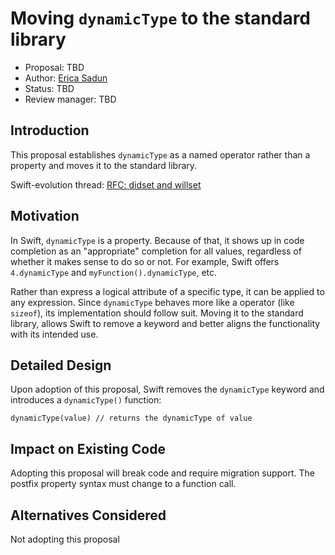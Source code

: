 # Moving `dynamicType` to the standard library

* Proposal: TBD
* Author: [Erica Sadun](https://github.com/erica)
* Status: TBD
* Review manager: TBD

## Introduction

This proposal establishes `dynamicType` as a named operator rather than a property
and moves it to the standard library.

Swift-evolution thread:
[RFC: didset and willset](http://thread.gmane.org/gmane.comp.lang.swift.evolution/17534)

## Motivation

In Swift, `dynamicType` is a property. Because of that, it shows up in code completion as an "appropriate"
completion for all values, regardless of whether it makes sense to do so or not. For example, Swift offers
`4.dynamicType` and `myFunction().dynamicType`, etc. 

Rather than express a logical attribute of a specific type,
it can be applied to any expression. Since `dynamicType` behaves more like a operator (like `sizeof`), 
its implementation should follow suit. Moving it to the standard library, allows Swift to remove a keyword and better aligns the functionality with its
intended use.

## Detailed Design

Upon adoption of this proposal, Swift removes the `dynamicType` keyword and introduces a `dynamicType()` function:

```
dynamicType(value) // returns the dynamicType of value
```

## Impact on Existing Code

Adopting this proposal will break code and require migration support. The postfix property syntax must change to a function call. 

## Alternatives Considered

Not adopting this proposal